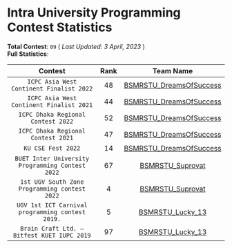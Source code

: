 # Intra University Programming Contest Statistics 

**Total Contest**: `09`  ( *Last Updated: 3 April, 2023* ) <br>
**Full Statistics**:

| Contest         | Rank  | Team Name         |
|:----------------:|:-----------------------:|:----------------:|
|`ICPC Asia West Continent Finalist 2022`|48|[BSMRSTU_DreamsOfSuccess](https://icpc.codedrills.io/contests/icpc-asia-west-continent-final-contest-2022/scoreboard)|
|`ICPC Asia West Continent Finalist 2021`|44|[BSMRSTU_DreamsOfSuccess](https://icpc.codedrills.io/contests/icpc-asia-west-continent-finals-2021/scoreboard)|
|`ICPC Dhaka Regional Contest 2022`|52|[BSMRSTU_DreamsOfSuccess](https://algo.codemarshal.org/contests/dhaka-22/standings)|
|`ICPC Dhaka Regional Contest 2021`|47|[BSMRSTU_DreamsOfSuccess](https://algo.codemarshal.org/contests/dhaka-21-main/standings)|
|`KU CSE Fest 2022`|14|[BSMRSTU_DreamsOfSuccess]()|
|`BUET Inter University Programming Contest 2022`|67|[BSMRSTU_Suprovat](https://toph.co/c/buet-inter-university-2022/standings)|
|`1st UGV South Zone Programming contest 2022`|4|[BSMRSTU_Suprovat]()|
|`UGV 1st ICT Carnival programming contest 2019.`|5|[BSMRSTU_Lucky_13]()|
|`Brain Craft Ltd. – Bitfest KUET IUPC 2019`|97|[BSMRSTU_Lucky_13](https://algo.codemarshal.org/contests/kuet-iupc-19/standings)|
